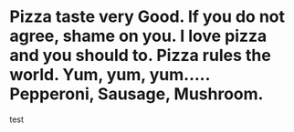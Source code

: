 Pizza taste very Good.  If you do not agree, shame on you.  I love pizza and you should to.
Pizza rules the world.  Yum, yum, yum.....
Pepperoni, Sausage, Mushroom.
====

test
